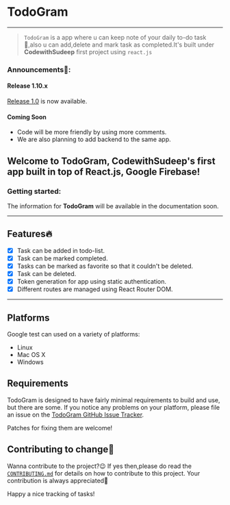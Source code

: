 # TodoGram
<hr />

>`TodoGram` is a app where u can keep note of your daily to-do task📅,also u can add,delete and mark 
task as completed.It's built under **CodewithSudeep** first project using `react.js`


### Announcements📣:

#### Release 1.10.x

[Release 1.0](https://github.com/CodewithSudeep/TodoGram/releases/tag/v1.0)
is now available.

#### Coming Soon

*   Code will be more friendly by using more comments.
*   We are also planning to add backend to the same app.

## Welcome to **TodoGram**, CodewithSudeep's first app built in top of React.js, Google Firebase!

### Getting started:

The information for **TodoGram** will be available in the documentation soon.

<hr />

## Features🔥
- [x]  Task can be added in todo-list.
- [x] Task can be marked completed.
- [x] Tasks can be marked as favorite so that it couldn't be deleted.
- [x] Task can be deleted.
- [x] Token generation for app using static authentication.
- [x] Different routes are managed using React Router DOM.
<hr />

## Platforms

Google test can used on a variety of platforms:

*   Linux
*   Mac OS X
*   Windows

## Requirements

TodoGram is designed to have fairly minimal requirements to build and use, but there are some. If you notice any problems on your
platform, please file an issue on the
[TodoGram GitHub Issue Tracker](https://github.com/CodewithSudeep/TodoGram/issues).

Patches for fixing them are welcome!

## Contributing to change🤝

Wanna contribute to the project?😉 If yes then,please do 
read the [`CONTRIBUTING.md`](CONTRIBUTING.md) for details on how to contribute to this project.
Your contribution is always appreciated👏

Happy a nice tracking of tasks!
